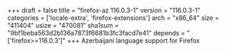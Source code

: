 +++
draft = false
title = "firefox-az 116.0.3-1"
version = "116.0.3-1"
categories = ['locale-extra', 'firefox-extensions']
arch = "x86_64"
size = "411404"
usize = "470081"
sha1sum = "9bf1beba563d2b136a7873f6681b3fc3facd7e41"
depends = "['firefox>=116.0.3']"
+++
Azerbaijani language support for Firefox